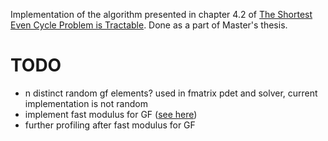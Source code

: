 Implementation of the algorithm presented in chapter 4.2 of [The Shortest Even Cycle Problem is Tractable](https://arxiv.org/abs/2111.02992). Done as a part of Master's thesis.

# TODO
* n distinct random gf elements? used in fmatrix pdet and solver, current implementation is not random
* implement fast modulus for GF ([see here](https://dl.acm.org/doi/10.1016/j.ipl.2010.04.011))
* further profiling after fast modulus for GF
